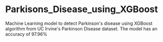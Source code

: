 # Parkisons_Disease_using_XGBoost

Machine Learning model to detect Parkinson's disease using XGBoost algorithm from UC Irvine's Parkinson Disease dataset. 
The model has an accuracy of 97.96%

